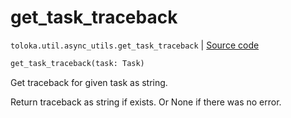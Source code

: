 # get_task_traceback
`toloka.util.async_utils.get_task_traceback` | [Source code](https://github.com/Toloka/toloka-kit/blob/v0.1.26/src/util/async_utils.py#L161)

```python
get_task_traceback(task: Task)
```

Get traceback for given task as string.


Return traceback as string if exists. Or None if there was no error.

